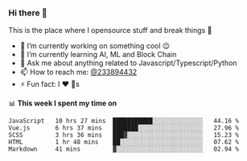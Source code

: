 ### Hi there 👋

<!--
**a233894432/a233894432** is a ✨ _special_ ✨ repository because its `README.md` (this file) appears on your GitHub profile.

Here are some ideas to get you started:

- 🔭 I’m currently working on ...
- 🌱 I’m currently learning ...
- 👯 I’m looking to collaborate on ...
- 🤔 I’m looking for help with ...
- 💬 Ask me about ...
- 📫 How to reach me: ...
- 😄 Pronouns: ...
- ⚡ Fun fact: ...
-->
 
 
This is the place where I opensource stuff and break things :rofl:

- 🔭 I’m currently working on something cool :wink:
- 🌱 I’m currently learning AI, ML and Block Chain
- 💬 Ask me about anything related to Javascript/Typescript/Python
- 📫 How to reach me: [@233894432](https://twitter.com/233894432)
- ⚡ Fun fact: I :heart: :dog:s

📊 **This week I spent my time on**
<!--START_SECTION:waka-->
```text
JavaScript   10 hrs 27 mins  ███████████░░░░░░░░░░░░░░   44.16 % 
Vue.js       6 hrs 37 mins   ███████░░░░░░░░░░░░░░░░░░   27.96 % 
SCSS         3 hrs 36 mins   ███▓░░░░░░░░░░░░░░░░░░░░░   15.23 % 
HTML         1 hr 48 mins    ██░░░░░░░░░░░░░░░░░░░░░░░   07.62 % 
Markdown     41 mins         ▓░░░░░░░░░░░░░░░░░░░░░░░░   02.94 % 
```
<!--END_SECTION:waka-->
